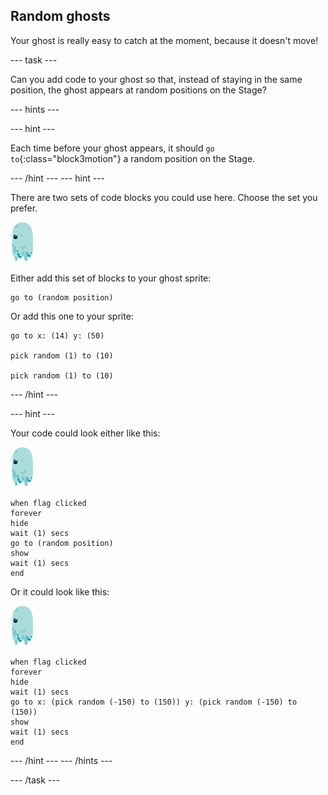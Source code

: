 ## Random ghosts

Your ghost is really easy to catch at the moment, because it doesn't move!

--- task ---

Can you add code to your ghost so that, instead of staying in the same position, the ghost appears at random positions on the Stage?

--- hints ---

--- hint ---

Each time before your ghost appears, it should `go to`{:class="block3motion"} a random position on the Stage.

--- /hint ---
--- hint ---

There are two sets of code blocks you could use here. Choose the set you prefer.

![ghost-sprite](images/ghost-sprite.png)

Either add this set of blocks to your ghost sprite:

```blocks3
go to (random position)
```
Or add this one to your sprite:

```blocks3
go to x: (14) y: (50)

pick random (1) to (10)

pick random (1) to (10)
```

--- /hint ---

--- hint ---

Your code could look either like this:

![ghost-sprite](images/ghost-sprite.png)

```blocks3
when flag clicked
forever
hide
wait (1) secs
go to (random position)
show
wait (1) secs
end
```

Or it could look like this:

![ghost-sprite](images/ghost-sprite.png)

```blocks3
when flag clicked
forever
hide
wait (1) secs
go to x: (pick random (-150) to (150)) y: (pick random (-150) to (150))
show
wait (1) secs
end
```
--- /hint ---
--- /hints ---

--- /task ---

